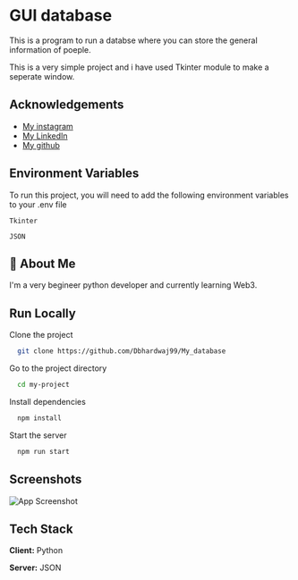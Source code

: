 
# GUI database

This is a program to run a databse where you can store the general information of poeple. 

This is a very simple project and i have used Tkinter module to make a seperate window.


## Acknowledgements

 - [My instagram](https://www.instagram.com/def___init___self/)
 - [My LinkedIn](https://www.linkedin.com/in/divyansh-bhardwaj/)
 - [My github](https://github.com/Dbhardwaj99)




## Environment Variables

To run this project, you will need to add the following environment variables to your .env file

`Tkinter`

`JSON`


## 🚀 About Me
I'm a very begineer python developer and currently learning Web3.


## Run Locally

Clone the project

```bash
  git clone https://github.com/Dbhardwaj99/My_database
```

Go to the project directory

```bash
  cd my-project
```

Install dependencies

```bash
  npm install
```

Start the server

```bash
  npm run start
```


## Screenshots

![App Screenshot](https://www.linkpicture.com/q/Screenshot-2021-11-02-at-2.38.14-PM.png)


## Tech Stack

**Client:** Python

**Server:** JSON


